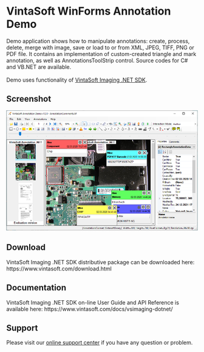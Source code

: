 <h1>VintaSoft WinForms Annotation Demo</h1>

Demo application shows how to manipulate annotations: create, process, delete, merge with image, save or load to or from XML, JPEG, TIFF, PNG or PDF file. It contains an implementation of custom-created triangle and mark annotation, as well as AnnotationsToolStrip control. Source codes for C# and VB.NET are available.<br />
<br />
Demo uses functionality of <a href="https://www.vintasoft.com/vsimaging-dotnet-index.html">VintaSoft Imaging .NET SDK</a>.

<h2>Screenshot</h2>
<img src="vintasoft-annotation-demo.png" alt="VintaSoft Annotation Demo">


<h2>Download</h2>
VintaSoft Imaging .NET SDK distributive package can be downloaded here: https://www.vintasoft.com/download.html


<h2>Documentation</h2>
VintaSoft Imaging .NET SDK on-line User Guide and API Reference is available here: https://www.vintasoft.com/docs/vsimaging-dotnet/


<h2>Support</h2>
Please visit our <a href="https://myaccount.vintasoft.com/">online support center</a> if you have any question or problem.
